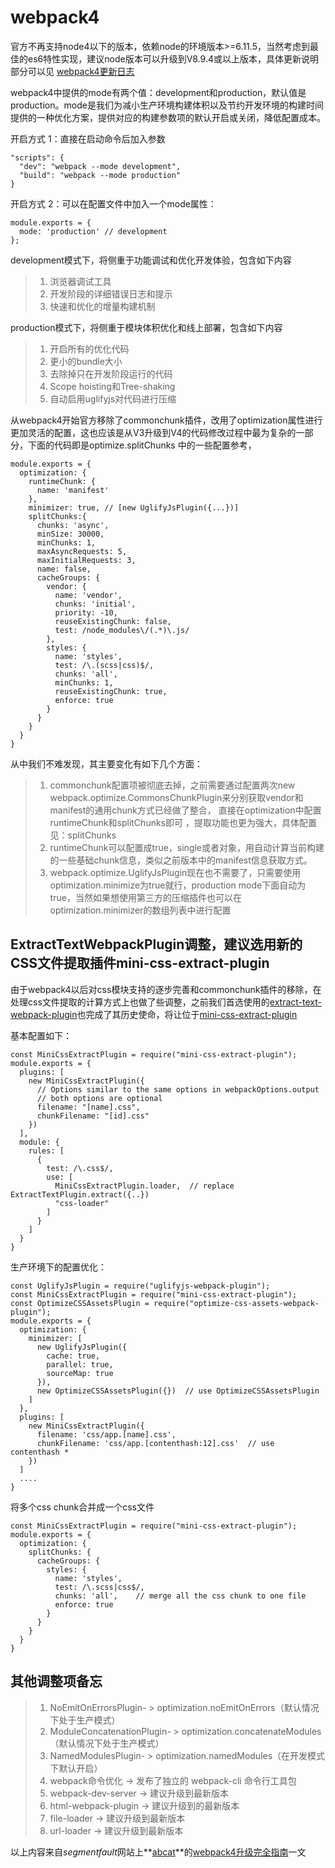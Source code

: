 # webpack4

官方不再支持node4以下的版本，依赖node的环境版本>=6.11.5，当然考虑到最佳的es6特性实现，建议node版本可以升级到V8.9.4或以上版本，具体更新说明部分可以见
[webpack4更新日志](https://github.com/webpack/webpack/releases/tag/v4.0.0)

webpack4中提供的mode有两个值：development和production，默认值是 production。mode是我们为减小生产环境构建体积以及节约开发环境的构建时间提供的一种优化方案，提供对应的构建参数项的默认开启或关闭，降低配置成本。

开启方式 1：直接在启动命令后加入参数

```
"scripts": {
  "dev": "webpack --mode development",
  "build": "webpack --mode production"
}
```

开启方式 2：可以在配置文件中加入一个mode属性：

```
module.exports = {
  mode: 'production' // development
};
```

development模式下，将侧重于功能调试和优化开发体验，包含如下内容

> 1. 浏览器调试工具
> 2. 开发阶段的详细错误日志和提示
> 3. 快速和优化的增量构建机制

production模式下，将侧重于模块体积优化和线上部署，包含如下内容

> 1. 开启所有的优化代码
> 2. 更小的bundle大小
> 3. 去除掉只在开发阶段运行的代码
> 4. Scope hoisting和Tree-shaking
> 5. 自动启用uglifyjs对代码进行压缩

从webpack4开始官方移除了commonchunk插件，改用了optimization属性进行更加灵活的配置，这也应该是从V3升级到V4的代码修改过程中最为复杂的一部分，下面的代码即是optimize.splitChunks 中的一些配置参考，

```
module.exports = {
  optimization: {
    runtimeChunk: {
      name: 'manifest'
    },
    minimizer: true, // [new UglifyJsPlugin({...})]
    splitChunks:{
      chunks: 'async',
      minSize: 30000,
      minChunks: 1,
      maxAsyncRequests: 5,
      maxInitialRequests: 3,
      name: false,
      cacheGroups: {
        vendor: {
          name: 'vendor',
          chunks: 'initial',
          priority: -10,
          reuseExistingChunk: false,
          test: /node_modules\/(.*)\.js/
        },
        styles: {
          name: 'styles',
          test: /\.(scss|css)$/,
          chunks: 'all',
          minChunks: 1,
          reuseExistingChunk: true,
          enforce: true
        }
      }
    }
  }
}
```

从中我们不难发现，其主要变化有如下几个方面：

> 1. commonchunk配置项被彻底去掉，之前需要通过配置两次new webpack.optimize.CommonsChunkPlugin来分别获取vendor和manifest的通用chunk方式已经做了整合， 直接在optimization中配置runtimeChunk和splitChunks即可 ，提取功能也更为强大，具体配置见：splitChunks
> 2. runtimeChunk可以配置成true，single或者对象，用自动计算当前构建的一些基础chunk信息，类似之前版本中的manifest信息获取方式。
> 3. webpack.optimize.UglifyJsPlugin现在也不需要了，只需要使用optimization.minimize为true就行，production mode下面自动为true，当然如果想使用第三方的压缩插件也可以在optimization.minimizer的数组列表中进行配置

## ExtractTextWebpackPlugin调整，建议选用新的CSS文件提取插件mini-css-extract-plugin

由于webpack4以后对css模块支持的逐步完善和commonchunk插件的移除，在处理css文件提取的计算方式上也做了些调整，之前我们首选使用的[extract-text-webpack-plugin](https://github.com/webpack-contrib/extract-text-webpack-plugin)也完成了其历史使命，将让位于[mini-css-extract-plugin](https://github.com/webpack-contrib/mini-css-extract-plugin)

基本配置如下：

```
const MiniCssExtractPlugin = require("mini-css-extract-plugin");
module.exports = {
  plugins: [
    new MiniCssExtractPlugin({
      // Options similar to the same options in webpackOptions.output
      // both options are optional
      filename: "[name].css",
      chunkFilename: "[id].css"
    })
  ],
  module: {
    rules: [
      {
        test: /\.css$/,
        use: [
          MiniCssExtractPlugin.loader,  // replace ExtractTextPlugin.extract({..})
          "css-loader"
        ]
      }
    ]
  }
}
```

生产环境下的配置优化：

```
const UglifyJsPlugin = require("uglifyjs-webpack-plugin");
const MiniCssExtractPlugin = require("mini-css-extract-plugin");
const OptimizeCSSAssetsPlugin = require("optimize-css-assets-webpack-plugin");
module.exports = {
  optimization: {
    minimizer: [
      new UglifyJsPlugin({
        cache: true,
        parallel: true,
        sourceMap: true 
      }),
      new OptimizeCSSAssetsPlugin({})  // use OptimizeCSSAssetsPlugin
    ]
  },
  plugins: [
    new MiniCssExtractPlugin({
      filename: 'css/app.[name].css',
      chunkFilename: 'css/app.[contenthash:12].css'  // use contenthash *
    })
  ]
  ....
}
```

将多个css chunk合并成一个css文件

```
const MiniCssExtractPlugin = require("mini-css-extract-plugin");
module.exports = {
  optimization: {
    splitChunks: {
      cacheGroups: {
        styles: {            
          name: 'styles',
          test: /\.scss|css$/,
          chunks: 'all',    // merge all the css chunk to one file
          enforce: true
        }
      }
    }
  }
}
```

## 其他调整项备忘

> 1. NoEmitOnErrorsPlugin- > optimization.noEmitOnErrors（默认情况下处于生产模式）
> 2. ModuleConcatenationPlugin- > optimization.concatenateModules（默认情况下处于生产模式）
> 3. NamedModulesPlugin- > optimization.namedModules（在开发模式下默认开启）
> 4. webpack命令优化 -> 发布了独立的 webpack-cli 命令行工具包
> 5. webpack-dev-server -> 建议升级到最新版本
> 6. html-webpack-plugin -> 建议升级到的最新版本
> 7. file-loader -> 建议升级到最新版本
> 8. url-loader -> 建议升级到最新版本

以上内容来自*segmentfault*网站上**[abcat](https://segmentfault.com/u/abcat)**的[webpack4升级完全指南](https://segmentfault.com/a/1190000014247030)一文
